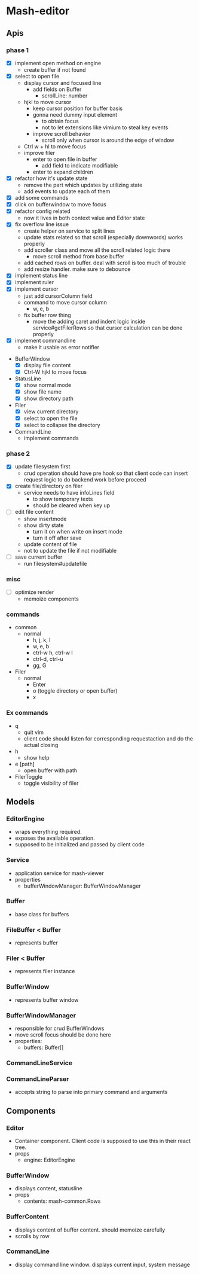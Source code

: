 # Mash-editor

## Apis
### phase 1
- [x] implement open method on engine
  - create buffer if not found
- [x] select to open file
  - display cursor and focused line
    - add fields on Buffer
      - scrollLine: number
  - hjkl to move cursor
    - keep cursor position for buffer basis
    - gonna need dummy input element
      - to obtain focus
      - not to let extensions like vimium to steal key events
    - improve scroll behavior
      - scroll only when cursor is around the edge of window
  - Ctrl w + hl to move focus
  - improve filer
    - enter to open file in buffer
      - add field to indicate modifiable
    - enter to expand children
- [x] refactor how it's update state
  - remove the part which updates by utilizing state
  - add events to update each of them
- [x] add some commands
- [x] click on bufferwindow to move focus
- [x] refactor config related
  - now it lives in both context value and Editor state
- [x] fix overflow line issue
  - create helper on service to split lines
  - update stats related so that scroll (especially downwords) works properly
  - add scroller class and move all the scroll related logic there
    - move scroll method from base buffer
  - add cached rows on buffer. deal with scroll is too much of trouble
  - add resize handler. make sure to debounce
- [x] implement status line
- [x] implement ruler
- [x] implement cursor
  - just add cursorColumn field
  - command to move cursor column
    - w, e, b
  - fix buffer row thing
    - move the adding caret and indent logic inside service#getFilerRows so that cursor
      calculation can be done properly
- [x] implement commandline
  - make it usable as error notifier
- BufferWindow
  - [x] display file content
  - [x] Ctrl-W hjkl to move focus
- StatusLine
  - [x] show normal mode
  - [x] show file name
  - [x] show directory path
- Filer
  - [x] view current directory
  - [x] select to open the file
  - [x] select to collapse the directory
- CommandLine
  - implement commands

### phase 2
- [x] update filesystem first
  - crud operation should have pre hook so that client code can insert request logic to do backend
    work before proceed
- [x] create file/directory on filer
  - service needs to have infoLines field
    - to show temporary texts
    - should be cleared when key up
- [ ] edit file content
  - show insertmode
  - show dirty state
    - turn it on when write on insert mode
    - turn it off after save
  - update content of file
  - not to update the file if not modifiable
- [ ] save current buffer
  - run filesystem#updatefile

### misc
- [ ] optimize render
  - memoize components

### commands
- common
  - normal
    - h, j, k, l
    - w, e, b
    - ctrl-w h, ctrl-w l
    - ctrl-d, ctrl-u
    - gg, G
- Filer
  - normal
    - Enter
    - o (toggle directory or open buffer)
    - x

### Ex commands
- q
  - quit vim
  - client code should listen for corresponding requestaction and do the actual closing
- h
  - show help
- e [path]
  - open buffer with path
- FilerToggle
  - toggle visibility of filer

## Models

### EditorEngine
- wraps everything required.
- exposes the available operation.
- supposed to be initialized and passed by client code

### Service
- application service for mash-viewer
- properties
  - bufferWindowManager: BufferWindowManager

### Buffer
- base class for buffers

### FileBuffer < Buffer
- represents buffer

### Filer < Buffer
- represents filer instance

### BufferWindow
- represents buffer window

### BufferWindowManager
- responsible for crud BufferWindows
- move scroll focus should be done here
- properties:
  - buffers: Buffer[]

### CommandLineService

### CommandLineParser
- accepts string to parse into primary command and arguments

## Components
### Editor
- Container component. Client code is supposed to use this in their react tree.
- props
  - engine: EditorEngine

### BufferWindow
- displays content, statusline
- props
  - contents: mash-common.Rows

### BufferContent
- displays content of buffer content. should memoize carefully
- scrolls by row

### CommandLine
- display command line window. displays current input, system message
